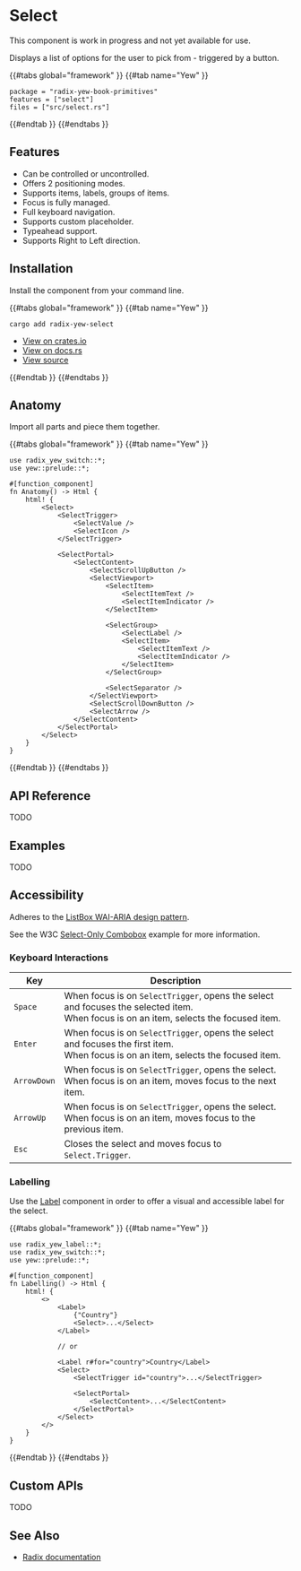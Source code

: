 # Select

<div class="warning">

This component is work in progress and not yet available for use.

</div>

Displays a list of options for the user to pick from - triggered by a button.

{{#tabs global="framework" }}
{{#tab name="Yew" }}

```toml,trunk
package = "radix-yew-book-primitives"
features = ["select"]
files = ["src/select.rs"]
```

{{#endtab }}
{{#endtabs }}

## Features

-   Can be controlled or uncontrolled.
-   Offers 2 positioning modes.
-   Supports items, labels, groups of items.
-   Focus is fully managed.
-   Full keyboard navigation.
-   Supports custom placeholder.
-   Typeahead support.
-   Supports Right to Left direction.

## Installation

Install the component from your command line.

{{#tabs global="framework" }}
{{#tab name="Yew" }}

```shell
cargo add radix-yew-select
```

-   [View on crates.io](https://crates.io/crates/radix-yew-select)
-   [View on docs.rs](https://docs.rs/radix-yew-select/latest/radix_yew_select/)
-   [View source](https://github.com/RustForWeb/radix/tree/main/packages/primitives/yew/select)

{{#endtab }}
{{#endtabs }}

## Anatomy

Import all parts and piece them together.

{{#tabs global="framework" }}
{{#tab name="Yew" }}

```rust,ignore
use radix_yew_switch::*;
use yew::prelude::*;

#[function_component]
fn Anatomy() -> Html {
    html! {
        <Select>
            <SelectTrigger>
                <SelectValue />
                <SelectIcon />
            </SelectTrigger>

            <SelectPortal>
                <SelectContent>
                    <SelectScrollUpButton />
                    <SelectViewport>
                        <SelectItem>
                            <SelectItemText />
                            <SelectItemIndicator />
                        </SelectItem>

                        <SelectGroup>
                            <SelectLabel />
                            <SelectItem>
                                <SelectItemText />
                                <SelectItemIndicator />
                            </SelectItem>
                        </SelectGroup>

                        <SelectSeparator />
                    </SelectViewport>
                    <SelectScrollDownButton />
                    <SelectArrow />
                </SelectContent>
            </SelectPortal>
        </Select>
    }
}
```

{{#endtab }}
{{#endtabs }}

## API Reference

TODO

## Examples

TODO

## Accessibility

Adheres to the [ListBox WAI-ARIA design pattern](https://www.w3.org/WAI/ARIA/apg/patterns/listbox/).

See the W3C [Select-Only Combobox](https://www.w3.org/WAI/ARIA/apg/patterns/combobox/examples/combobox-select-only/) example for more information.

### Keyboard Interactions

| Key         | Description                                                                                                                                |
| ----------- | ------------------------------------------------------------------------------------------------------------------------------------------ |
| `Space`     | When focus is on `SelectTrigger`, opens the select and focuses the selected item.<br />When focus is on an item, selects the focused item. |
| `Enter`     | When focus is on `SelectTrigger`, opens the select and focuses the first item.<br />When focus is on an item, selects the focused item.    |
| `ArrowDown` | When focus is on `SelectTrigger`, opens the select.<br />When focus is on an item, moves focus to the next item.                           |
| `ArrowUp`   | When focus is on `SelectTrigger`, opens the select.<br />When focus is on an item, moves focus to the previous item.                       |
| `Esc`       | Closes the select and moves focus to `Select.Trigger`.                                                                                     |

### Labelling

Use the [Label](./label.md) component in order to offer a visual and accessible label for the select.

{{#tabs global="framework" }}
{{#tab name="Yew" }}

```rust,ignore
use radix_yew_label::*;
use radix_yew_switch::*;
use yew::prelude::*;

#[function_component]
fn Labelling() -> Html {
    html! {
        <>
            <Label>
                {"Country"}
                <Select>...</Select>
            </Label>

            // or

            <Label r#for="country">Country</Label>
            <Select>
                <SelectTrigger id="country">...</SelectTrigger>

                <SelectPortal>
                    <SelectContent>...</SelectContent>
                </SelectPortal>
            </Select>
        </>
    }
}
```

{{#endtab }}
{{#endtabs }}

## Custom APIs

TODO

## See Also

-   [Radix documentation](https://www.radix-ui.com/primitives/docs/components/select)
